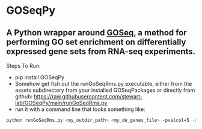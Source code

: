 # GOSeqPy

 ## A Python wrapper around [GOSeq](https://bioconductor.org/packages/release/bioc/html/goseq.html), a method for performing GO set enrichment on differentially expressed gene sets from RNA-seq experiments.
 
Steps To Run:
- pip install GOSeqPy
- Somehow get fish out the runGoSeqRms.py executable, either from the assets subdirectory from your installed GOSeqPackages or directly from github: https://raw.githubusercontent.com/stewart-lab/GOSeqPy/main/runGoSeqRms.py
- run it with a command line that looks something like:

```bash
python runGoSeqRms.py <my_outdir_path> <my_de_genes_file> -pvalcol=5 -pval=0.05 -log2fc=1.5 -log2fccol=2
```